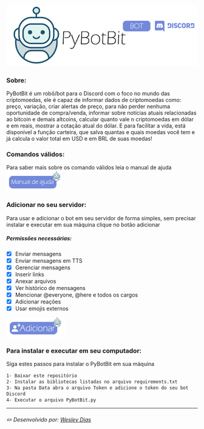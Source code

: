 # ![bot](https://github.com/WeDias/PyBotBit/blob/master/ignorar/bot0.png)

### Sobre:
PyBotBit é um robô/bot para o Discord com o foco no mundo das criptomoedas, ele é
capaz de informar dados de criptomoedas como: preço, variação, criar alertas de
preço, para não perder nenhuma oportunidade de compra/venda, informar sobre
notícias atuais relacionadas ao bitcoin e demais altcoins, calcular quanto vale n
criptomoedas em dólar e em reais, mostrar a cotação atual do dólar. E para facilitar a
vida, está disponível a função carteira, que salva quantas e quais moedas você tem e já
calcula o valor total em USD e em BRL de suas moedas!

### Comandos válidos:
Para saber mais sobre os comando válidos leia o manual de ajuda   
[![manual](https://github.com/WeDias/PyBotBit/blob/master/ignorar/ajuda_btn0.png)](https://github.com/WeDias/PyBotBit/blob/master/Manual%20de%20ajuda.pdf)

### Adicionar no seu servidor:
Para usar e adicionar o bot em seu servidor de forma simples, sem precisar instalar e executar em sua máquina clique no botão adicionar

##### Permissões necessárias:
- [x] Enviar mensagens
- [x] Enviar mensagens em TTS
- [x] Gerenciar mensagens
- [x] Inserir links
- [x] Anexar arquivos
- [x] Ver histórico de mensagens
- [x] Mencionar @everyone, @here e todos os cargos
- [x] Adicionar reações
- [x] Usar emojis externos

[![adicionar](https://github.com/WeDias/PyBotBit/blob/master/ignorar/addbot0.png)](https://discordapp.com/oauth2/authorize?client_id=701186412799721523&permissions=522304&scope=bot)



### Para instalar e executar em seu computador:
Siga estes passos para instalar o PyBotBit em sua máquina
```
1- Baixar este repositório
2- Instalar as bibliotecas listadas no arquivo requirements.txt
3- Na pasta Data abra o arquivo Token e adicione o token do seu bot Discord
4- Executar o arquivo PyBotBit.py
```

---
###### ✏️ Desenvolvido por: [*Wesley Dias*](https://github.com/WeDias)
